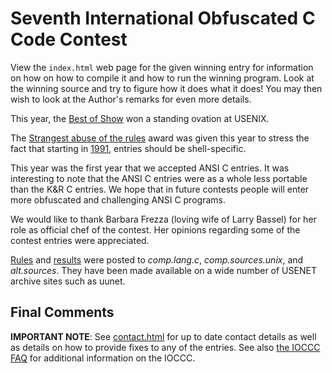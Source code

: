 # Seventh International Obfuscated C Code Contest

View the `index.html` web page for the given winning entry for information on how
on how to compile it and how to run the winning program.
Look at the winning source and try to figure how it does what it does!
You may then wish to look at the Author's remarks for even more details.

This year, the [Best of Show](theorem/index.html) won a standing ovation at USENIX.

The [Strangest abuse of the rules](stig/index.html) award was given this
year to stress the fact that starting in [1991](../years.html#1991), entries
should be shell-specific.

This year was the first year that we accepted ANSI C entries.  It was
interesting to note that the ANSI C entries were as a whole less portable than
the K&R C entries.  We hope that in future contests people will enter more
obfuscated and challenging ANSI C programs.

We would like to thank Barbara Frezza (loving wife of Larry Bassel) for
her role as official chef of the contest.  Her opinions regarding
some of the contest entries were appreciated.

[Rules](rules.txt) and [results](../years.html#1990) were
posted to _comp.lang.c_, _comp.sources.unix_, and _alt.sources_.  They have been made
available on a wide number of USENET archive sites such as uunet.


## Final Comments

**IMPORTANT NOTE**: See [contact.html](../contact.html) for up to date contact details
as well as details on how to provide fixes to any of the entries.
See also [the IOCCC FAQ](../faq.html) for additional information on the IOCCC.


<!--

    Copyright © 1984-2024 by Landon Curt Noll. All Rights Reserved.

    You are free to share and adapt this file under the terms of this license:

        Creative Commons Attribution-ShareAlike 4.0 International (CC BY-SA 4.0)

    For more information, see:

        https://creativecommons.org/licenses/by-sa/4.0/

-->
